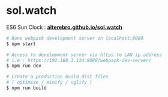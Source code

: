 # sol.watch

ES6 Sun Clock : **[alterebro.github.io/sol.watch](https://alterebro.github.io/sol.watch/)**

```sh
# Runs webpack development server on localhost:8080
$ npm start

# Access to development server via https to LAN ip address
# i.e : https://192.168.1.134:8080/webpack-dev-server/
$ npm run dev

# Create a production build dist files
# ( optimize / minify / uglify )
$ npm run build
```

